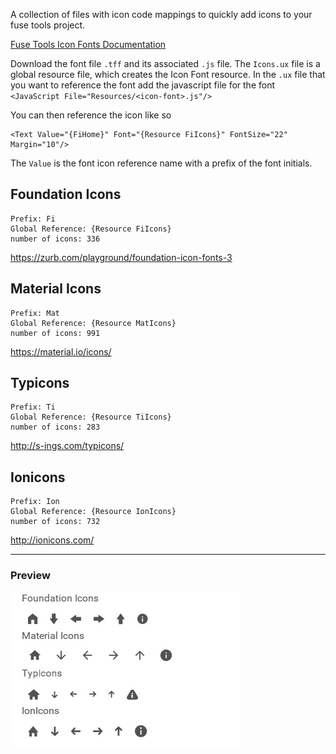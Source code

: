 A collection of files with icon code mappings to quickly add icons to your fuse tools project. 

[Fuse Tools Icon Fonts Documentation](https://www.fusetools.com/docs/assets/iconfont-import)

Download the font file `.tff` and its associated `.js` file. The `Icons.ux` file is a global resource file, which creates the Icon Font resource. In the `.ux` file that you want to reference the font add the javascript file for the font `<JavaScript File="Resources/<icon-font>.js"/>`

You can then reference the icon like so

    <Text Value="{FiHome}" Font="{Resource FiIcons}" FontSize="22" Margin="10"/>

The `Value` is the font icon reference name with a prefix of the font initials.

## Foundation Icons
    Prefix: Fi
    Global Reference: {Resource FiIcons}
    number of icons: 336
https://zurb.com/playground/foundation-icon-fonts-3

## Material Icons
    Prefix: Mat
    Global Reference: {Resource MatIcons}
    number of icons: 991
https://material.io/icons/

## Typicons
    Prefix: Ti
    Global Reference: {Resource TiIcons}
    number of icons: 283
http://s-ings.com/typicons/

## Ionicons
    Prefix: Ion
    Global Reference: {Resource IonIcons}
    number of icons: 732
http://ionicons.com/

------------------------
### Preview

![icons](Assets/icons-preview.jpg)